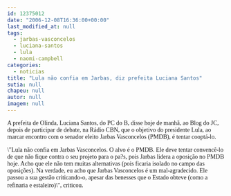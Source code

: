 ```yaml
---
id: 12375012
date: "2006-12-08T16:36:00+00:00"
last_modified_at: null
tags:
  - jarbas-vasconcelos
  - luciana-santos
  - lula
  - naomi-campbell
categories:
  - noticias
title: "Lula não confia em Jarbas, diz prefeita Luciana Santos"
sutia: null
chapeu: null
autor: null
imagem: null
---
```

<p><P><FONT face=Verdana>A prefeita de Olinda, Luciana Santos, do PC do B, disse hoje de manhã, ao Blog do JC, depois de participar de debate, na Rádio CBN, que o objetivo do presidente Lula, ao marcar encontro com o senador eleito Jarbas Vasconcelos (PMDB), é tentar cooptá-lo.</FONT></P></p>
<p><P><FONT face=Verdana>\"Lula não confia em Jarbas Vasconcelos. O alvo é o PMDB. Ele deve tentar convencê-lo de que não fique contra o seu projeto para o pa?s, pois Jarbas lidera a oposição no PMDB hoje. Acho que ele não tem muitas alternativas (pois ficaria isolado no campo das oposições). Na verdade, eu acho que Jarbas Vasconcelos é um mal-agradecido. Ele passou a sua gestão criticando-o, apesar das benesses que o Estado obteve (como a refinaria e estaleiro)\", criticou</FONT>.</P> </p>
